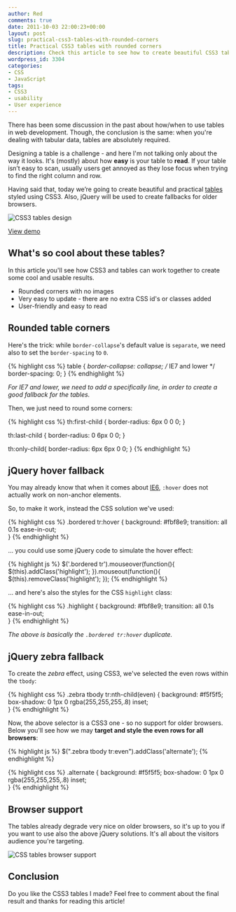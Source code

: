 ```yaml
---
author: Red
comments: true
date: 2011-10-03 22:00:23+00:00
layout: post
slug: practical-css3-tables-with-rounded-corners
title: Practical CSS3 tables with rounded corners
description: Check this article to see how to create beautiful CSS3 tables with rounded corners in a just few steps.
wordpress_id: 3304
categories:
- CSS
- JavaScript
tags:
- CSS3
- usability
- User experience
---
```


There has been some discussion in the past about how/when to use tables in web development. Though, the conclusion is the same: when you're dealing with tabular data, tables are absolutely required.

Designing a table is a challenge - and here I'm not talking only about the way it looks. It's (mostly) about how **easy** is your table to **read**. If your table isn’t easy to scan, usually users get annoyed as they lose focus when trying to find the right column and row.

Having said that, today we’re going to create beautiful and practical [tables](/feature-table-design-with-css3) styled using CSS3. Also, jQuery will be used to create fallbacks for older browsers.

![CSS3 tables design](http://www.red-team-design.com/wp-content/uploads/2011/10/css3-tables.png)

<!-- more -->

[View demo](/wp-content/uploads/2011/10/practical-css3-tables-with-rounded-corners-demo.html)

## What's so cool about these tables?

In this article you'll see how CSS3 and tables can work together to create some cool and usable results.
	
  * Rounded corners with no images	
  * Very easy to update - there are no extra CSS id's or classes added	
  * User-friendly and easy to read

## Rounded table corners

Here's the trick: while `border-collapse`'s default value is `separate`, we need also to set the `border-spacing` to `0`.

{% highlight css %}
table {
    *border-collapse: collapse; /* IE7 and lower */
    border-spacing: 0; 
}
{% endhighlight %}

_For IE7 and lower, we need to add a specifically line, in order to create a good fallback for the tables._

Then, we just need to round some corners:

{% highlight css %}
th:first-child {
    border-radius: 6px 0 0 0;
}

th:last-child {
    border-radius: 0 6px 0 0;
}

th:only-child{
    border-radius: 6px 6px 0 0;
}
{% endhighlight %}

## jQuery hover fallback

You may already know that when it comes about [IE6](/how-to-solve-common-ie-bugs), `:hover` does not actually work on non-anchor elements.

So, to make it work, instead the CSS solution we've used:
    
{% highlight css %}
.bordered tr:hover {
  background: #fbf8e9;
  transition: all 0.1s ease-in-out;     
} 
{% endhighlight %}

... you could use some jQuery code to simulate the hover effect:


{% highlight js %}
$('.bordered tr').mouseover(function(){
    $(this).addClass('highlight');
}).mouseout(function(){
    $(this).removeClass('highlight');
});
{% endhighlight %}

... and here's also the styles for the CSS `highlight` class:

{% highlight css %}
.highlight {
  background: #fbf8e9;
  transition: all 0.1s ease-in-out;     
} 
{% endhighlight %}
 
_The above is basically the `.bordered tr:hover` duplicate._ 

## jQuery zebra fallback

To create the _zebra_ effect, using CSS3, we've selected the even rows within the `tbody`:

{% highlight css %}
.zebra tbody tr:nth-child(even) {
    background: #f5f5f5;  
    box-shadow: 0 1px 0 rgba(255,255,255,.8) inset;        
}
{% endhighlight %}

Now, the above selector is a CSS3 one - so no support for older browsers. Below you'll see how we may **target and style the even rows for all browsers**:

{% highlight js %}
    $(".zebra tbody tr:even").addClass('alternate');
{% endhighlight %}

{% highlight css %}
.alternate {
    background: #f5f5f5; 
    box-shadow: 0 1px 0 rgba(255,255,255,.8) inset;        
}
{% endhighlight %}

## Browser support


The tables already degrade very nice on older browsers, so it's up to you if you want to use also the above jQuery solutions. It's all about the visitors audience you're targeting.

![CSS tables browser support](http://www.red-team-design.com/wp-content/uploads/2011/10/css3-tables-browser-support.png)

## Conclusion

Do you like the CSS3 tables I made? Feel free to comment about the final result and thanks for reading this article!